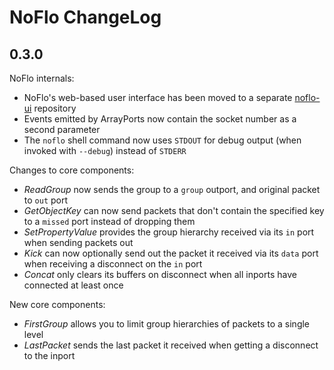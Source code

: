 NoFlo ChangeLog
===============

## 0.3.0

NoFlo internals:

* NoFlo's web-based user interface has been moved to a separate [noflo-ui](https://github.com/bergie/noflo-ui) repository
* Events emitted by ArrayPorts now contain the socket number as a second parameter
* The `noflo` shell command now uses `STDOUT` for debug output (when invoked with `--debug`) instead of `STDERR`

Changes to core components:

* _ReadGroup_ now sends the group to a `group` outport, and original packet to `out` port
* _GetObjectKey_ can now send packets that don't contain the specified key to a `missed` port instead of dropping them
* _SetPropertyValue_ provides the group hierarchy received via its `in` port when sending packets out
* _Kick_ can now optionally send out the packet it received via its `data` port when receiving a disconnect on the `in` port
* _Concat_ only clears its buffers on disconnect when all inports have connected at least once

New core components:

* _FirstGroup_ allows you to limit group hierarchies of packets to a single level
* _LastPacket_ sends the last packet it received when getting a disconnect to the inport

